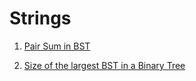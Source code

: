 #  Strings

<ol>

<li>

[Pair Sum in BST](https://www.geeksforgeeks.org/problems/find-a-pair-with-given-target-in-bst/1)

</li>
<li>

[Size of the largest BST in a Binary Tree](https://www.geeksforgeeks.org/problems/largest-bst/1)

</li>


</ol>